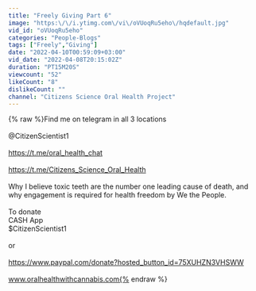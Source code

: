 ```yaml
---
title: "Freely Giving Part 6"
image: "https:\/\/i.ytimg.com\/vi\/oVUoqRu5eho\/hqdefault.jpg"
vid_id: "oVUoqRu5eho"
categories: "People-Blogs"
tags: ["Freely","Giving"]
date: "2022-04-10T00:59:09+03:00"
vid_date: "2022-04-08T20:15:02Z"
duration: "PT15M20S"
viewcount: "52"
likeCount: "8"
dislikeCount: ""
channel: "Citizens Science Oral Health Project"
---
```

{% raw %}Find me on telegram in all 3 locations <br /><br />@CitizenScientist1 <br /><br /><a rel="nofollow" target="blank" href="https://t.me/oral_health_chat">https://t.me/oral_health_chat</a><br /><br /><a rel="nofollow" target="blank" href="https://t.me/Citizens_Science_Oral_Health">https://t.me/Citizens_Science_Oral_Health</a> <br /><br />Why I believe toxic teeth are the number one leading cause of death, and why engagement is required for health freedom by We the People. <br /><br />To donate <br />CASH App<br />$CitizenScientist1 <br /><br />or<br /><br /><a rel="nofollow" target="blank" href="https://www.paypal.com/donate?hosted_button_id=75XUHZN3VHSWW">https://www.paypal.com/donate?hosted_button_id=75XUHZN3VHSWW</a><br /><br />www.oralhealthwithcannabis.com{% endraw %}
